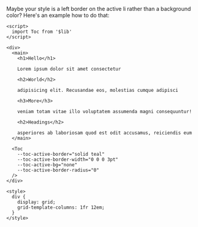 Maybe your style is a left border on the active li rather than a background color? Here's an example how to do that:

```svelte example
<script>
  import Toc from '$lib'
</script>

<div>
  <main>
    <h1>Hello</h1>

    Lorem ipsum dolor sit amet consectetur

    <h2>World</h2>

    adipisicing elit. Recusandae eos, molestias cumque adipisci

    <h3>More</h3>

    veniam totam vitae illo voluptatem assumenda magni consequuntur!

    <h2>Headings</h2>

    asperiores ab laboriosam quod est odit accusamus, reiciendis eum
  </main>

  <Toc
    --toc-active-border="solid teal"
    --toc-active-border-width="0 0 0 3pt"
    --toc-active-bg="none"
    --toc-active-border-radius="0"
  />
</div>

<style>
  div {
    display: grid;
    grid-template-columns: 1fr 12em;
  }
</style>
```
